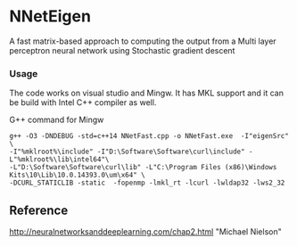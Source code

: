 # NNetEigen 

A fast matrix-based approach to computing the output from a Multi layer perceptron neural network using Stochastic gradient descent  

### Usage

The code works on visual studio and Mingw. It has MKL support and it can be build with Intel C++ compiler as well. 

G++ command for Mingw 

```
g++ -O3 -DNDEBUG -std=c++14 NNetFast.cpp -o NNetFast.exe  -I"eigenSrc" \
-I"%mklroot%\include" -I"D:\Software\Software\curl\include" -L"%mklroot%\lib\intel64"\
-L"D:\Software\Software\curl\lib" -L"C:\Program Files (x86)\Windows Kits\10\Lib\10.0.14393.0\um\x64" \
-DCURL_STATICLIB -static  -fopenmp -lmkl_rt -lcurl -lwldap32 -lws2_32
```

## Reference

 http://neuralnetworksanddeeplearning.com/chap2.html "Michael Nielson"
